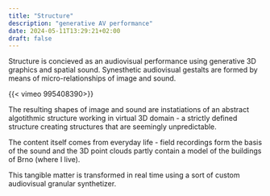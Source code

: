 ```yaml
---
title: "Structure"
description: "generative AV performance"
date: 2024-05-11T13:29:21+02:00
draft: false
---
```

Structure is concieved as an audiovisual performance using generative 3D graphics and spatial sound. Synesthetic audiovisual gestalts are formed by means of micro-relationships of image and sound.

{{< vimeo 995408390>}}

The resulting shapes of image and sound are instatiations of an abstract algotithmic structure working in virtual 3D domain - a strictly defined structure creating structures that are seemingly unpredictable.

The content itself comes from everyday life - field recordings form the basis of the sound and the 3D point clouds partly contain a model of the buildings of Brno (where I live).

This tangible matter is transformed in real time using a sort of custom audiovisual granular synthetizer.
